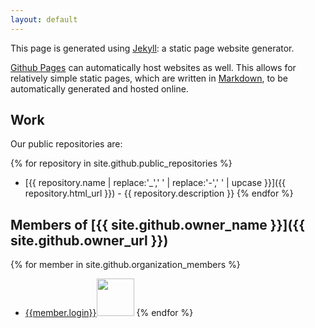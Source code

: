 ```yaml
---
layout: default
---
```


This page is generated using [Jekyll](http://jekyllrb.com/): a static page website generator.

[Github Pages](https://pages.github.com/) can automatically host websites as well.
This allows for relatively simple static pages, which are written in [Markdown](https://daringfireball.net/projects/markdown/), to be automatically generated and hosted online.

## Work

Our public repositories are:

{% for repository in site.github.public_repositories %}
  * [{{ repository.name | replace:'_',' ' | replace:'-',' ' | upcase }}]({{ repository.html_url }}) - {{ repository.description }}
{% endfor %}

## Members of [{{ site.github.owner_name }}]({{ site.github.owner_url }})

{% for member in site.github.organization_members %}
 * [{{member.login}}]({{member.html_url}})<img src="{{member.avatar_url}}" width="60">
{% endfor %}
